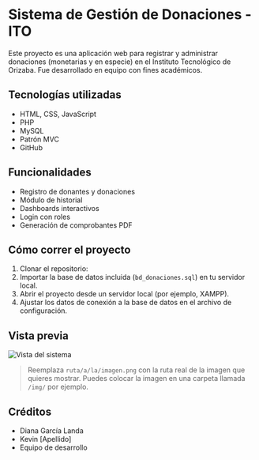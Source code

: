 # Sistema de Gestión de Donaciones - ITO

Este proyecto es una aplicación web para registrar y administrar donaciones (monetarias y en especie) en el Instituto Tecnológico de Orizaba. Fue desarrollado en equipo con fines académicos.

## Tecnologías utilizadas

- HTML, CSS, JavaScript
- PHP
- MySQL
- Patrón MVC
- GitHub

## Funcionalidades

- Registro de donantes y donaciones
- Módulo de historial
- Dashboards interactivos
- Login con roles
- Generación de comprobantes PDF

## Cómo correr el proyecto

1. Clonar el repositorio:
2. Importar la base de datos incluida (`bd_donaciones.sql`) en tu servidor local.
3. Abrir el proyecto desde un servidor local (por ejemplo, XAMPP).
4. Ajustar los datos de conexión a la base de datos en el archivo de configuración.

## Vista previa

![Vista del sistema](ruta/a/la/imagen.png)

> Reemplaza `ruta/a/la/imagen.png` con la ruta real de la imagen que quieres mostrar. Puedes colocar la imagen en una carpeta llamada `/img/` por ejemplo.

## Créditos

- Diana García Landa
- Kevin [Apellido]
- Equipo de desarrollo
